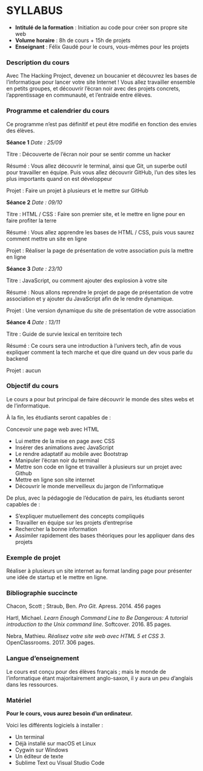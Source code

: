 # SYLLABUS



- **Intitulé de la formation** : Initiation au code pour créer son propre site web
- **Volume horaire** : 8h de cours + 15h de projets
- **Enseignant** : Félix Gaudé pour le cours, vous-mêmes pour les projets


### Description du cours
Avec The Hacking Project, devenez un boucanier et découvrez les bases de l’informatique pour lancer votre site Internet !
Vous allez travailler ensemble en petits groupes, et découvrir l’écran noir avec des projets concrets, l’apprentissage en communauté, et l’entraide entre élèves.

### Programme et calendrier du cours
Ce programme n’est pas définitif et peut être modifié en fonction des envies des élèves.

**Séance 1**
*Date : 25/09*

Titre : Découverte de l’écran noir pour se sentir comme un hacker

Résumé : Vous allez découvrir le terminal, ainsi que Git, un superbe outil pour travailler en équipe. Puis vous allez découvrir GitHub, l’un des sites les plus importants quand on est développeur

Projet : Faire un projet à plusieurs et le mettre sur GitHub

**Séance 2**
*Date : 09/10*

Titre : HTML / CSS : Faire son premier site, et le mettre en ligne pour en faire profiter la terre

Résumé : Vous allez apprendre les bases de HTML / CSS, puis vous saurez comment mettre un site en ligne

Projet : Réaliser la page de présentation de votre association puis la mettre en ligne

**Séance 3**
*Date : 23/10*

Titre : JavaScript, ou comment ajouter des explosion à votre site

Résumé : Nous allons reprendre le projet de page de présentation de votre association et y ajouter du JavaScript afin de le rendre dynamique.

Projet : Une version dynamique du site de présentation de votre association


**Séance 4**
*Date : 13/11*

Titre : Guide de survie lexical en territoire tech

Résumé : Ce cours sera une introduction à l’univers tech, afin de vous expliquer comment la tech marche et que dire quand un dev vous parle du backend

Projet : aucun


### Objectif du cours
Le cours a pour but principal de faire découvrir le monde des sites webs et de l’informatique. 

À la fin, les étudiants seront capables de : 

Concevoir une page web avec HTML
- Lui mettre de la mise en page avec CSS
- Insérer des animations avec JavaScript
- Le rendre adaptatif au mobile avec Bootstrap
- Manipuler l’écran noir du terminal
- Mettre son code en ligne et travailler à plusieurs sur un projet avec Github
- Mettre en ligne son site internet
- Découvrir le monde merveilleux du jargon de l’informatique

De plus, avec la pédagogie de l’éducation de pairs, les étudiants seront capables de :

- S’expliquer mutuellement des concepts compliqués
- Travailler en équipe sur les projets d’entreprise
- Rechercher la bonne information
- Assimiler rapidement des bases théoriques pour les appliquer dans des projets


### Exemple de projet
Réaliser à plusieurs un site internet au format landing page pour présenter une idée de startup et le mettre en ligne.


### Bibliographie succincte

Chacon, Scott ; Straub, Ben. *Pro Git*. Apress. 2014. 456 pages

Hartl, Michael. *Learn Enough Command Line to Be Dangerous: A tutorial introduction to the Unix command line*. Softcover. 2016. 85 pages.

Nebra, Mathieu. *Réalisez votre site web avec HTML 5 et CSS 3*. OpenClassrooms. 2017. 306 pages.


### Langue d’enseignement
Le cours est conçu pour des élèves français ; mais le monde de l’informatique étant majoritairement anglo-saxon, il y aura un peu d’anglais dans les ressources.

### Matériel
**Pour le cours, vous aurez besoin d’un ordinateur.**

Voici les différents logiciels à installer :

- Un terminal
- Déjà installé sur macOS et Linux
- Cygwin sur Windows
- Un éditeur de texte
- Sublime Text ou Visual Studio Code

